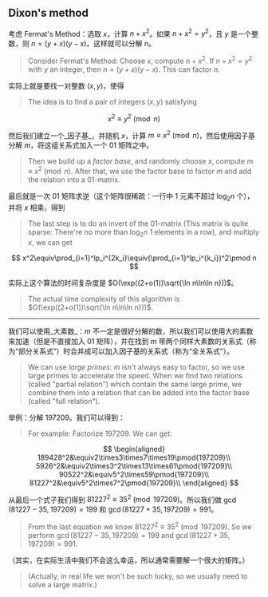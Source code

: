## Dixon's method

考虑 Fermat's Method：选取 $x$，计算 $n+x^2$。如果 $n+x^2=y^2$，且 $y$ 是一个整数，则 $n=(y+x)(y-x)$。这样就可以分解 $n$。

> Consider Fermat's Method: Choose $x$, compute $n+x^2$. If $n+x^2=y^2$ with $y$ an integer, then $n=(y+x)(y-x)$. This can factor $n$.

实际上就是要找一对整数 $(x,y)$，使得

> The idea is to find a pair of integers $(x,y)$ satisfying

$$
x^2\equiv y^2\pmod n
$$

然后我们建立一个_因子基_，并随机 $x$，计算 $m\equiv x^2\pmod n$，然后使用因子基分解 $m$，将这组关系式加入一个 01 矩阵之中。

> Then we build up a _factor base_, and randomly choose $x$, compute $m\equiv x^2\pmod n$. After that, we use the factor base to factor $m$ and add the relation into a 01-matrix.

最后就是一次 01 矩阵求逆（这个矩阵很稀疏：一行中 1 元素不超过 $\log_2 n$ 个），并将 $x$ 相乘，得到

> The last step is to do an invert of the 01-matrix (This matrix is quite sparse: There're no more than $\log_2n$ 1 elements in a row), and multiply $x$, we can get

$$
x^2\equiv\prod_{i=1}^lp_i^{2k_i}\equiv(\prod_{i=1}^lp_i^{k_i})^2\pmod n
$$

实际上这个算法的时间复杂度是 $O(\exp((2+o(1))\sqrt{\ln n\ln\ln n}))$。

> The actual time complexity of this algorithm is $O(\exp((2+o(1))\sqrt{\ln n\ln\ln n}))$.

---

我们可以使用_大素数_：$m$ 不一定是很好分解的数，所以我们可以使用大的素数来加速（但是不直接加入 01 矩阵），并在找到 $m$ 带两个同样大素数的关系式（称为“部分关系式”）时合并成可以加入因子基的关系式（称为“全关系式”）。

> We can use _large primes_: $m$ isn't always easy to factor, so we use large primes to accelerate the speed. When we find two relations (called "partial relation") which contain the same large prime, we combine them into a relation that can be added into the factor base (called "full relation").

举例：分解 $197209$。我们可以得到：

> For example: Factorize $197209$. We can get:

$$
\begin{aligned}
189428^2&\equiv2\times3\times7\times19\pmod{197209}\\
5926^2&\equiv2\times3^2\times13\times61\pmod{197209}\\
90522^2&\equiv5^2\times59\pmod{197209}\\
81227^2&\equiv5^2\times7^2\pmod{197209}\\
\end{aligned}
$$

从最后一个式子我们得到 $81227^2\equiv35^2\pmod{197209}$。所以我们做 $\gcd(81227-35,197209)=199$ 和 $\gcd(81227+35,197209)=991$。

> From the last equation we know $81227^2\equiv35^2\pmod{197209}$. So we perform $\gcd(81227-35,197209)=199$ and $\gcd(81227+35,197209)=991$.

（其实，在实际生活中我们不会这么幸运，所以通常需要解一个很大的矩阵。）

> (Actually, in real life we won't be such lucky, so we usually need to solve a large matrix.)